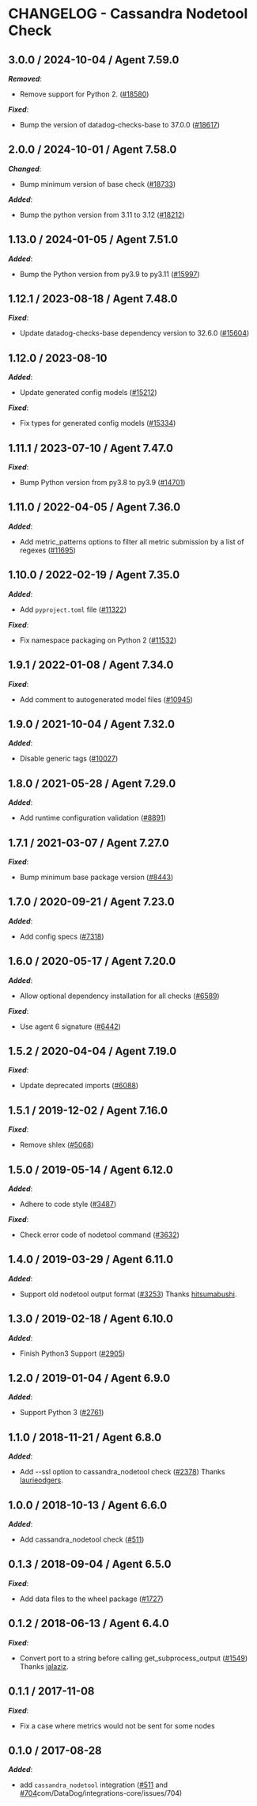 # CHANGELOG - Cassandra Nodetool Check

<!-- towncrier release notes start -->

## 3.0.0 / 2024-10-04 / Agent 7.59.0

***Removed***:

* Remove support for Python 2. ([#18580](https://github.com/DataDog/integrations-core/pull/18580))

***Fixed***:

* Bump the version of datadog-checks-base to 37.0.0 ([#18617](https://github.com/DataDog/integrations-core/pull/18617))

## 2.0.0 / 2024-10-01 / Agent 7.58.0

***Changed***:

* Bump minimum version of base check ([#18733](https://github.com/DataDog/integrations-core/pull/18733))

***Added***:

* Bump the python version from 3.11 to 3.12 ([#18212](https://github.com/DataDog/integrations-core/pull/18212))

## 1.13.0 / 2024-01-05 / Agent 7.51.0

***Added***:

* Bump the Python version from py3.9 to py3.11 ([#15997](https://github.com/DataDog/integrations-core/pull/15997))

## 1.12.1 / 2023-08-18 / Agent 7.48.0

***Fixed***:

* Update datadog-checks-base dependency version to 32.6.0 ([#15604](https://github.com/DataDog/integrations-core/pull/15604))

## 1.12.0 / 2023-08-10

***Added***:

* Update generated config models ([#15212](https://github.com/DataDog/integrations-core/pull/15212))

***Fixed***:

* Fix types for generated config models ([#15334](https://github.com/DataDog/integrations-core/pull/15334))

## 1.11.1 / 2023-07-10 / Agent 7.47.0

***Fixed***:

* Bump Python version from py3.8 to py3.9 ([#14701](https://github.com/DataDog/integrations-core/pull/14701))

## 1.11.0 / 2022-04-05 / Agent 7.36.0

***Added***:

* Add metric_patterns options to filter all metric submission by a list of regexes ([#11695](https://github.com/DataDog/integrations-core/pull/11695))

## 1.10.0 / 2022-02-19 / Agent 7.35.0

***Added***:

* Add `pyproject.toml` file ([#11322](https://github.com/DataDog/integrations-core/pull/11322))

***Fixed***:

* Fix namespace packaging on Python 2 ([#11532](https://github.com/DataDog/integrations-core/pull/11532))

## 1.9.1 / 2022-01-08 / Agent 7.34.0

***Fixed***:

* Add comment to autogenerated model files ([#10945](https://github.com/DataDog/integrations-core/pull/10945))

## 1.9.0 / 2021-10-04 / Agent 7.32.0

***Added***:

* Disable generic tags ([#10027](https://github.com/DataDog/integrations-core/pull/10027))

## 1.8.0 / 2021-05-28 / Agent 7.29.0

***Added***:

* Add runtime configuration validation ([#8891](https://github.com/DataDog/integrations-core/pull/8891))

## 1.7.1 / 2021-03-07 / Agent 7.27.0

***Fixed***:

* Bump minimum base package version ([#8443](https://github.com/DataDog/integrations-core/pull/8443))

## 1.7.0 / 2020-09-21 / Agent 7.23.0

***Added***:

* Add config specs ([#7318](https://github.com/DataDog/integrations-core/pull/7318))

## 1.6.0 / 2020-05-17 / Agent 7.20.0

***Added***:

* Allow optional dependency installation for all checks ([#6589](https://github.com/DataDog/integrations-core/pull/6589))

***Fixed***:

* Use agent 6 signature ([#6442](https://github.com/DataDog/integrations-core/pull/6442))

## 1.5.2 / 2020-04-04 / Agent 7.19.0

***Fixed***:

* Update deprecated imports ([#6088](https://github.com/DataDog/integrations-core/pull/6088))

## 1.5.1 / 2019-12-02 / Agent 7.16.0

***Fixed***:

* Remove shlex ([#5068](https://github.com/DataDog/integrations-core/pull/5068))

## 1.5.0 / 2019-05-14 / Agent 6.12.0

***Added***:

* Adhere to code style ([#3487](https://github.com/DataDog/integrations-core/pull/3487))

***Fixed***:

* Check error code of nodetool command ([#3632](https://github.com/DataDog/integrations-core/pull/3632))

## 1.4.0 / 2019-03-29 / Agent 6.11.0

***Added***:

* Support old nodetool output format ([#3253](https://github.com/DataDog/integrations-core/pull/3253)) Thanks [hitsumabushi](https://github.com/hitsumabushi).

## 1.3.0 / 2019-02-18 / Agent 6.10.0

***Added***:

* Finish Python3 Support ([#2905](https://github.com/DataDog/integrations-core/pull/2905))

## 1.2.0 / 2019-01-04 / Agent 6.9.0

***Added***:

* Support Python 3 ([#2761](https://github.com/DataDog/integrations-core/pull/2761))

## 1.1.0 / 2018-11-21 / Agent 6.8.0

***Added***:

* Add --ssl option to cassandra_nodetool check ([#2378](https://github.com/DataDog/integrations-core/pull/2378)) Thanks [laurieodgers](https://github.com/laurieodgers).

## 1.0.0 / 2018-10-13 / Agent 6.6.0

***Added***:

* Add cassandra_nodetool check ([#511](https://github.com/DataDog/integrations-core/pull/511))

## 0.1.3 / 2018-09-04 / Agent 6.5.0

***Fixed***:

* Add data files to the wheel package ([#1727](https://github.com/DataDog/integrations-core/pull/1727))

## 0.1.2 / 2018-06-13 / Agent 6.4.0

***Fixed***:

* Convert port to a string before calling get_subprocess_output ([#1549](https://github.com/DataDog/integrations-core/pull/1549)) Thanks [jalaziz](https://github.com/jalaziz).

## 0.1.1 / 2017-11-08

***Fixed***:

* Fix a case where metrics would not be sent for some nodes

## 0.1.0 / 2017-08-28

***Added***:

* add `cassandra_nodetool` integration ([#511](https://github.com/DataDog/integrations-core/issues/511) and [#704](https://github)com/DataDog/integrations-core/issues/704)
